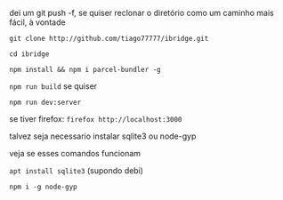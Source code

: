 dei um git push -f, se quiser reclonar o diretório como um caminho mais fácil, à vontade

`git clone http://github.com/tiago77777/ibridge.git`

`cd ibridge`

`npm install && npm i parcel-bundler -g`

`npm run build` se quiser

`npm run dev:server`

se tiver firefox:
`firefox http://localhost:3000`

talvez seja necessario instalar sqlite3 ou node-gyp

veja se esses comandos funcionam

`apt install sqlite3` (supondo debi)

`npm i -g node-gyp`